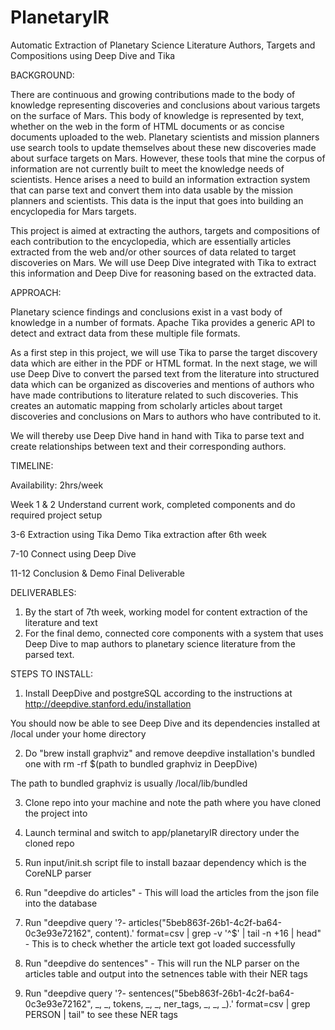 # PlanetaryIR
Automatic Extraction of Planetary Science Literature Authors, Targets and Compositions using Deep Dive and Tika


BACKGROUND: 

There are continuous and growing contributions made to the body of knowledge representing discoveries and conclusions about various targets on the surface of Mars. This body of knowledge is represented by text, whether on the web in the form of HTML documents or as concise documents uploaded to the web. Planetary scientists and mission planners use search tools to update themselves about these new discoveries made about surface targets on Mars. However, these tools that mine the corpus of information are not currently built to meet the knowledge needs of scientists. Hence arises a need to build an information extraction system that can parse text and convert them into data usable by the mission planners and scientists. This data is the input that goes into building an encyclopedia for Mars targets. 
	
This project is aimed at extracting the authors, targets and compositions of each contribution to the encyclopedia, which are essentially articles extracted from the web and/or other sources of data related to target discoveries on Mars. We will use Deep Dive integrated with Tika to extract this information and Deep Dive for reasoning based on the extracted data.

APPROACH:

Planetary science findings and conclusions exist in a vast body of knowledge in a number of formats. Apache Tika provides a generic API to detect and extract data from these multiple file formats. 

As a first step in this project, we will use Tika to parse the target discovery data which are either in the PDF or HTML format. In the next stage, we will use Deep Dive to convert the parsed text from the literature into structured data which can be organized as discoveries and mentions of authors who have made contributions to literature related to such discoveries. This creates an automatic mapping from scholarly articles about target discoveries and conclusions on Mars to authors who have contributed to it. 

We will thereby use Deep Dive hand in hand with Tika to parse text and create relationships between text and their corresponding authors.


TIMELINE:

Availability: 2hrs/week

Week
1 & 2
Understand current work, completed components and do required project setup

3-6
Extraction using Tika
Demo Tika extraction after 6th week

7-10
Connect using Deep Dive

11-12
Conclusion & Demo
Final Deliverable

DELIVERABLES:

1)	By the start of 7th week, working model for content extraction of the literature and text
2)	For the final demo, connected core components with a system that uses Deep Dive to map authors to planetary science literature from the parsed text.

STEPS TO INSTALL:

1) Install DeepDive and postgreSQL according to the instructions at http://deepdive.stanford.edu/installation

You should now be able to see Deep Dive and its dependencies installed at /local under your home directory

2) Do "brew install graphviz" and remove deepdive installation's bundled one with rm -rf $(path to bundled graphviz in DeepDive)

The path to bundled graphviz is usually /local/lib/bundled

3) Clone repo into your machine and note the path where you have cloned the project into 

4) Launch terminal and switch to app/planetaryIR directory under the cloned repo

5) Run input/init.sh script file to install bazaar dependency which is the CoreNLP parser

6) Run "deepdive do articles" - This will load the articles from the json file into the database

7) Run "deepdive query '?- articles("5beb863f-26b1-4c2f-ba64-0c3e93e72162", content).' format=csv | grep -v '^$' | tail -n +16 | head" - This is to check whether the article text got loaded successfully

8) Run "deepdive do sentences" - This will run the NLP parser on the articles table and output into the setnences table with their NER tags

9) Run "deepdive query '?- sentences("5beb863f-26b1-4c2f-ba64-0c3e93e72162", _, _, tokens, _, _, ner_tags, _, _, _).' format=csv | grep PERSON | tail" to see these NER tags
